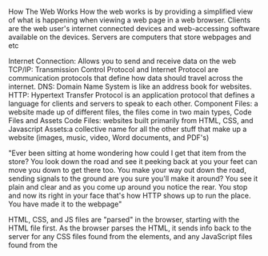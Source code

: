 How The Web Works
How the web works is by providing a simplified view of what is happening when viewing a web page in a web browser.
Clients are the web user's internet connected devices and web-accessing software available on the devices.
Servers are computers that store webpages and etc

Internet Connection: Allows you to send and receive data on the web
TCP/IP: Transmission Control Protocol and Internet Protocol are communication protocols that define how data should travel across the internet.
DNS: Domain Name System is like an address book for websites.
HTTP: Hypertext Transfer Protocol is an application protocol that defines a language for clients and servers to speak to each other.
Component Files: a website made up of different files, the files come in two main types, Code Files and Assets
                 Code Files: websites built primarily from HTML, CSS, and Javascript
                 Assets:a collective name for all the other stuff that make up a website (images, music, video, Word documents, and PDF's)
                 
"Ever been sitting at home
wondering how could I get that item from the store?
You look down the road and see it peeking back at you
your feet can move you down to get there too.
You make your way out down the road, sending signals to the ground
are you sure you'll make it around?
You see it plain and clear
and as you come up around you notice the rear.
You stop and now its right in your face
that's how HTTP shows up to run the place.
You have made it to the webpage"

HTML, CSS, and JS files are "parsed" in the browser, starting with the HTML file first. As the browser parses the HTML, 
it sends info back to the server for any CSS files found from the <link> elements, and any JavaScript files found from the <script> elements. 
From those, the browser parses CSS and JavaScript. The browser generates an in-memory DOM tree from the parsed HTML, then generates CSSOM structure from
the parsed CSS, and compiles and executes the parsed JS. As the browser builds the DOM and applies the styles from CSSOM, it executes the JS, and a visual 
representation of the page is now on the screen, the user can now interact with it.
  
You find images to add to a website by going to google images and searching for something suitable. Once you find the image you want, click on it to enlarge it. 
Right click the image (Ctrl + click), choose Save Image As and choose the folder to save it in. You can also copy the image's web address 
from the browser address bar.

In JavaScript, a String is created by enclosing it in a single or double quote mark. A Number is created without quotes around them.

Variables are containers that store values. They are necessary to do anything interesting in programming, such as personalize a greeting message, or change an 
image displayed in an image gallery.

  
What is an HTML attribute? An HTML attribute is an element that contains extra information that won't appear in the context.
Describe the Anatomy of an HTMl element. The anatomy of an HTML element is the opening tag, the content, and the closing tag.
What is the Difference between <article> and <section> element tags? The <article> element specifies independent, self-contained content. The <section> element defines section in a document. 
What Elements does a “typical” website include? They include headings and paragraphs
How does metadata influence Search Engine Optimization? Using metadata boosts the SEO efforts that are written in the search engine's language. It helps the search engine better understand the topic, and it also helps to display more relevant results.
How is the meta HTML tag used when specifying metadata? The meta tag defines metadata about the HTML document. It is the information about the data.
  
  
What is the first step to designing a Website? The first step to designing a website is deciding what you want to accomplish with it.
What is the most important question to answer when designing a Website? The most important question to answer is "What exactly do I want to accomplish?"
  
Why should you use an h1 element over a span element to display a top level heading? You should use an h1 element over a span because it is a semantic element (adds a large size font to heading), it gives the text its wrapped around a top level heading on the page. Just adding the span element causes it to look like a top level heading, without the styling of adding the h1 element.
What are the benefits of using semantic tags in our HTML? Some of the benefits of using semantic tags are screen readers can use it to help visually impaired users work a page, and search engines will read its contents as vital keywords to push the showing of the search rankings.
  
Describe 2 things that require JavaScript in the Browser? Two things that require JavaScript are adding interactive behavior to web pages, and creating web and mobile apps 
How can you add JavaScript to an HTML document? By employing the dedicated HTML tag script that wraps around JavaScript code.
